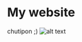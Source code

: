 # My website
 chutipon ;)
![alt text](https://cdn.discordapp.com/attachments/1035521179009691670/1308393252252155966/image.png?ex=673dc7ac&is=673c762c&hm=85fee1f8296a51d37aea168de46d82653bfeb512f8ef6cd9fa935081f01a8c9b&)
